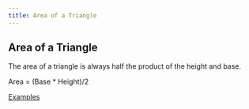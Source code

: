 ```yaml
---
title: Area of a Triangle
---
```

## Area of a Triangle


The area of a triangle is always half the product of the height and base.

Area = (Base * Height)/2

[Examples](https://www.khanacademy.org/math/basic-geo/basic-geo-area-and-perimeter/area-triangle/v/intuition-for-area-of-a-triangle)
